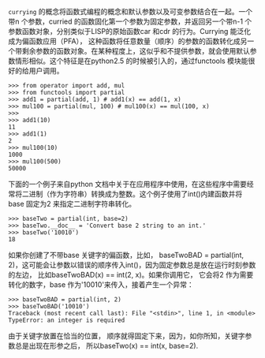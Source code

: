 `currying` 的概念将函数式编程的概念和默认参数以及可变参数结合在一起。一个带n 个参数，curried 的函数固化第一个参数为固定参数，并返回另一个带n-1 个参数函数对象，分别类似于LISP的原始函数car 和cdr 的行为。Currying 能泛化成为偏函数应用（PFA）， 这种函数将任意数量（顺序）的参数的函数转化成另一个带剩余参数的函数对象。在某种程度上，这似乎和不提供参数，就会使用默认参数情形相似。这个特征是在python2.5 的时候被引入的，通过functools 模块能很好的给用户调用。

    >>> from operator import add, mul
    >>> from functools import partial
    >>> add1 = partial(add, 1) # add1(x) == add(1, x)
    >>> mul100 = partial(mul, 100) # mul100(x) == mul(100, x)
    >>>
    >>> add1(10)
    11
    >>> add1(1)
    2
    >>> mul100(10)
    1000
    >>> mul100(500)
    50000

下面的一个例子来自python 文档中关于在应用程序中使用，在这些程序中需要经常将二进制（作为字符串）转换成为整数。这个例子使用了int()内建函数并将base 固定为2 来指定二进制字符串转化。

    >>> baseTwo = partial(int, base=2)
    >>> baseTwo.__doc__ = 'Convert base 2 string to an int.'
    >>> baseTwo('10010')
    18

如果你创建了不带base 关键字的偏函数，比如， baseTwoBAD = partial(int, 2)，这可能会让参数以错误的顺序传入int()，因为固定参数总是放在运行时刻参数的左边， 比如baseTwoBAD(x) == int(2, x)。如果你调用它， 它会将2 作为需要转化的数字，base 作为'10010'来传入，接着产生一个异常：

    >>> baseTwoBAD = partial(int, 2)
    >>> baseTwoBAD('10010')
    Traceback (most recent call last): File "<stdin>", line 1, in <module>
    TypeError: an integer is required

由于关键字放置在恰当的位置， 顺序就得固定下来，因为，如你所知，关键字参数总是出现在形参之后， 所以baseTwo(x) == int(x, base=2).
